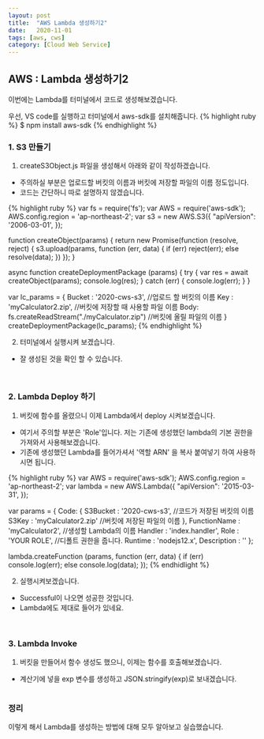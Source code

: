 ```yaml
---
layout: post
title:  "AWS Lambda 생성하기2"
date:   2020-11-01
tags: [aws, cws]
category: [Cloud Web Service]
---
```


## AWS : Lambda 생성하기2

이번에는 Lambda를 터미널에서 코드로 생성해보겠습니다.

우선, VS code를 실행하고 터미널에서 aws-sdk를 설치해줍니다.
{% highlight ruby %}
$ npm install aws-sdk
{% endhighlight %}

### 1. S3 만들기

1. createS3Object.js 파일을 생성해서 아래와 같이 작성하겠습니다.
 - 주의하실 부분은 업로드할 버킷의 이름과 버킷에 저장할 파일의 이름 정도입니다.
 - 코드는 간단하니 따로 설명하지 않겠습니다.

{% highlight ruby %}
var fs = require('fs');
var AWS = require('aws-sdk');
AWS.config.region = 'ap-northeast-2';
var s3 = new AWS.S3({
    "apiVersion": '2006-03-01',
});

function createObject(params) {
    return new Promise(function (resolve, reject) {
        s3.upload(params, function (err, data) {
            if (err) reject(err);
            else resolve(data);
        })
    });
}

async function createDeploymentPackage (params) {
    try { 
        var res = await createObject(params);
        console.log(res);
    } catch (err) { console.log(err); }
}

var lc_params = {
    Bucket : '2020-cws-s3',                             //업로드 할 버킷의 이름
    Key : 'myCalculator2.zip',                          //버킷에 저장할 때 사용할 파일 이름
    Body: fs.createReadStream("./myCalculator.zip")     //버킷에 올릴 파일의 이름
}
createDeploymentPackage(lc_params);
{% endhighlight %}

2. 터미널에서 실행시켜 보겠습니다.
 - 잘 생성된 것을 확인 할 수 있습니다.

<img id="my_img" src="{{ 'assets/img/CWS_Lambda_2/01.png' | prepend: site.baseurl }}" alt="">
<img id="my_img" src="{{ 'assets/img/CWS_Lambda_2/02.png' | prepend: site.baseurl }}" alt="">


### 2. Lambda Deploy 하기

1. 버킷에 함수를 올렸으니 이제 Lambda에서 deploy 시켜보겠습니다.
 - 여기서 주의할 부분은 'Role'입니다. 저는 기존에 생성했던 lambda의 기본 권한을 가져와서 사용해보겠습니다.
 - 기존에 생성했던 Lambda를 들어가셔서 '역할 ARN' 을 복사 붙여넣기 하여 사용하시면 됩니다.

{% highlight ruby %}
var AWS = require('aws-sdk');
AWS.config.region = 'ap-northeast-2';
var lambda = new AWS.Lambda({
    "apiVersion": '2015-03-31',
});

var params = {
    Code: {
        S3Bucket : '2020-cws-s3',           //코드가 저장된 버킷의 이름
        S3Key : 'myCalculator2.zip'         //버킷에 저장된 파일의 이름
    },
    FunctionName : 'myCalculator2',         //생성할 Lambda의 이름
    Handler : 'index.handler',
    Role : 'YOUR ROLE',        //디폴트 권한을 줍니다.
    Runtime : 'nodejs12.x',
    Description : ''
};

lambda.createFunction (params, function (err, data) {
    if (err) console.log(err);
    else console.log(data);
});
{% endhidlight %}

2. 실행시켜보겠습니다.
 - Successful이 나오면 성공한 것입니다.
 - Lambda에도 제대로 들어가 있네요.

<img id="my_img" src="{{ 'assets/img/CWS_Lambda_2/03.png' | prepend: site.baseurl }}" alt="">
<img id="my_img" src="{{ 'assets/img/CWS_Lambda_2/04.png' | prepend: site.baseurl }}" alt="">

### 3. Lambda Invoke

1. 버킷을 만들어서 함수 생성도 했으니, 이제는 함수를 호출해보겠습니다.
 - 계산기에 넣을 exp 변수를 생성하고 JSON.stringify(exp)로 보내겠습니다.

 <img id="my_img" src="{{ 'assets/img/CWS_Lambda_2/05.png' | prepend: site.baseurl }}" alt="">

 ### 정리
 이렇게 해서 Lambda를 생성하는 방법에 대해 모두 알아보고 실습했습니다.